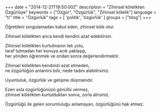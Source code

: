 +++
date = "2014-12-21T19:50:00Z"
description = "Zihinsel kölelikten Özgürlüye"
keywords = ["Özgür", "Özgürlük", "Zihinsel kölelik"]
language = "tr"
title = "Özgürlük"
tags = [ 'politik', 'özgürlük' ]
groups = ["blog"]
+++

Öğretileni sorgulamadan kabul eden, zihinsel köle olur.  

Zihinsel kölelikten anca kendi kendini azat edebilirsin.  

Zihinsel kölelikten kurtulmanın tek yolu,   
taraf tutmadan her konuya acık yaklaşıp,   
her yönden öğrenmek ve ondan sonra değerlendirmektir.  

Zihinsel kölelikten kendinizi azat etmeden,   
ne özgürlüğün anlamini bilir, nede tadını alabilirsiniz.  

Uyumluluk, özgürlük ve gelişme düşmanıdır.  

Ezen asla özgürlüğünüzü gönüllü vermez,   
zihinsel kölelikten kurtulduktan sonra, zorla alirsiniz.   

Özgürlüğü ile gelen sorumluluğu anlamayan, özgürlüğünü hak etmez.  



